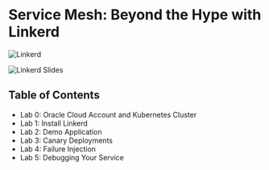 # Service Mesh: Beyond the Hype with Linkerd

![Linkerd](https://user-images.githubusercontent.com/9226/33582867-3e646e02-d90c-11e7-85a2-2e238737e859.png)

![Linkerd Slides](https://noti.st/mickeyboxell/6Nqtzb/linkerd#s7AELey)


## Table of Contents

- Lab 0: Oracle Cloud Account and Kubernetes Cluster
- Lab 1: Install Linkerd
- Lab 2: Demo Application
- Lab 3: Canary Deployments
- Lab 4: Failure Injection
- Lab 5: Debugging Your Service





